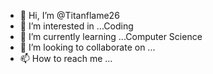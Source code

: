 - 👋 Hi, I’m @Titanflame26
- 👀 I’m interested in ...Coding
- 🌱 I’m currently learning ...Computer Science
- 💞️ I’m looking to collaborate on ...
- 📫 How to reach me ...

<!---
Titanflame26/Titanflame26 is a ✨ special ✨ repository because its `README.md` (this file) appears on your GitHub profile.
You can click the Preview link to take a look at your changes.
--->
